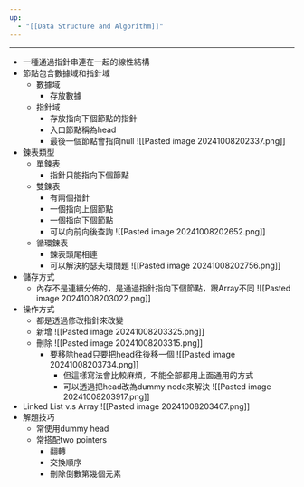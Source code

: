 ```yaml
---
up:
  - "[[Data Structure and Algorithm]]"
---
```

---
- 一種通過指針串連在一起的線性結構
- 節點包含數據域和指針域
	- 數據域
		- 存放數據
	- 指針域
		- 存放指向下個節點的指針
		- 入口節點稱為head
		- 最後一個節點會指向null	
		![[Pasted image 20241008202337.png]]
- 鍊表類型
	- 單鍊表
		- 指針只能指向下個節點
	- 雙鍊表
		- 有兩個指針
		- 一個指向上個節點
		- 一個指向下個節點
		- 可以向前向後查詢
		![[Pasted image 20241008202652.png]]
	- 循環鍊表
		- 鍊表頭尾相連
		- 可以解決約瑟夫環問題
		![[Pasted image 20241008202756.png]]
- 儲存方式
	- 內存不是連續分佈的，是通過指針指向下個節點，跟Array不同
	![[Pasted image 20241008203022.png]]
- 操作方式
	- 都是透過修改指針來改變
	- 新增
		![[Pasted image 20241008203325.png]]
	- 刪除
		![[Pasted image 20241008203315.png]]
		- 要移除head只要把head往後移一個
			![[Pasted image 20241008203734.png]]
			- 但這樣寫法會比較麻煩，不能全部都用上面通用的方式
			- 可以透過把head改為dummy node來解決
				![[Pasted image 20241008203917.png]]
- Linked List v.s Array
	![[Pasted image 20241008203407.png]]
- 解題技巧
	- 常使用dummy head
	- 常搭配two pointers
		- 翻轉
		- 交換順序
		- 刪除倒數第幾個元素